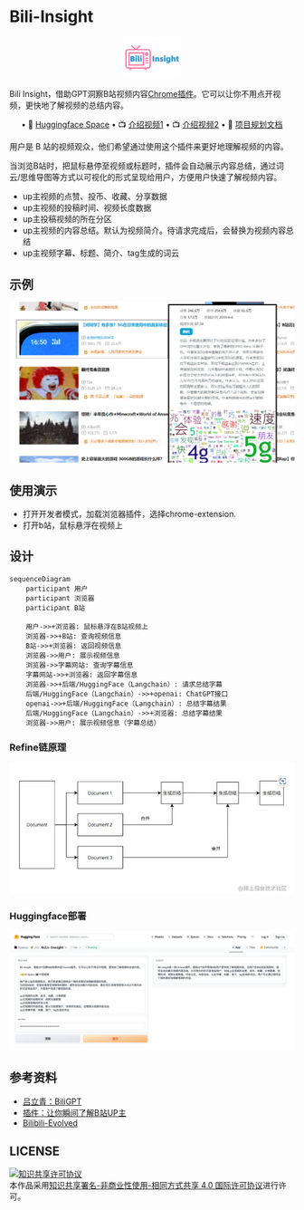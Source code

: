 # Bili-Insight

<div align="center">
    <img src="img/Bili-Insight-1.png" width=20%>
</div>

Bili Insight，借助GPT洞察B站视频内容[Chrome插件](https://chrome.google.com/webstore/detail/bili-insight%EF%BC%8C%E6%B4%9E%E5%AF%9Fb%E7%AB%99%E8%A7%86%E9%A2%91%E5%86%85%E5%AE%B9%E6%8F%92%E4%BB%B6/akodljjoaekbfjacabnihcbcbioidnfg?hl=zh-CN)。它可以让你不用点开视频，更快地了解视频的总结内容。
<p align="center">
    • 🤗 <a href="https://huggingface.co/spaces/yfor/Bili-Insight" target="_blank"> Huggingface Space</a>
    • 📺 <a href="https://b23.tv/P9ao5bc" target="_blank">介绍视频1</a>
    • 📺 <a href="https://www.bilibili.com/video/BV1KV4y1S7Rw/" target="_blank">介绍视频2</a> 
    • 📑 <a href="https://emoumcwvfx.feishu.cn/docx/FUNYdH8ClolsBjxrEm3crZt0nTh" target="_blank">项目规划文档</a> 
    
</p>
用户是 B 站的视频观众，他们希望通过使用这个插件来更好地理解视频的内容。

当浏览B站时，把鼠标悬停至视频或标题时，插件会自动展示内容总结，通过词云/思维导图等方式以可视化的形式呈现给用户，方便用户快速了解视频内容。

* up主视频的点赞、投币、收藏、分享数据
* up主视频的投稿时间、视频长度数据
* up主投稿视频的所在分区
* up主视频的内容总结。默认为视频简介。待请求完成后，会替换为视频内容总结
* up主视频字幕、标题、简介、tag生成的词云
## 示例
![GIF](chrome-extension/images/insight.png)

## 使用演示
* 打开开发者模式，加载浏览器插件，选择chrome-extension.
* 打开b站，鼠标悬浮在视频上

## 设计
```mermaid
sequenceDiagram
    participant 用户
    participant 浏览器
    participant B站

    用户->>+浏览器: 鼠标悬浮在B站视频上
    浏览器->>+B站: 查询视频信息
    B站->>+浏览器: 返回视频信息
    浏览器->>用户: 展示视频信息
    浏览器->>字幕网站: 查询字幕信息
    字幕网站->>+浏览器: 返回字幕信息
    浏览器->>+后端/HuggingFace（Langchain）: 请求总结字幕
    后端/HuggingFace（Langchain）->>+openai: ChatGPT接口
    openai->>+后端/HuggingFace（Langchain）: 总结字幕结果
    后端/HuggingFace（Langchain）->>+浏览器: 总结字幕结果
    浏览器->>用户: 展示视频信息（字幕总结）
```
### Refine链原理
![截图](img/refine_chain.png)

###  Huggingface部署
![截图](img/huggingface.png)

## 参考资料
* [吕立青：BiliGPT](https://github.com/JimmyLv/BibiGPT)
* [插件：让你瞬间了解B站UP主](https://github.com/gaogaotiantian/biliscope)
* [Bilibili-Evolved](https://github.com/the1812/Bilibili-Evolved)

## LICENSE
<a rel="license" href="http://creativecommons.org/licenses/by-nc-sa/4.0/"><img alt="知识共享许可协议" style="border-width:0" src="https://img.shields.io/badge/license-CC%20BY--NC--SA%204.0-lightgrey" /></a><br />本作品采用<a rel="license" href="http://creativecommons.org/licenses/by-nc-sa/4.0/">知识共享署名-非商业性使用-相同方式共享 4.0 国际许可协议</a>进行许可。
